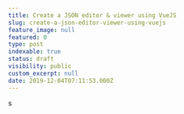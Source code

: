 ```yaml
---
title: Create a JSON editor & viewer using VueJS
slug: create-a-json-editor-viewer-using-vuejs
feature_image: null
featured: 0
type: post
indexable: true
status: draft
visibility: public
custom_excerpt: null
date: 2019-12-04T07:11:53.000Z
---
```


s